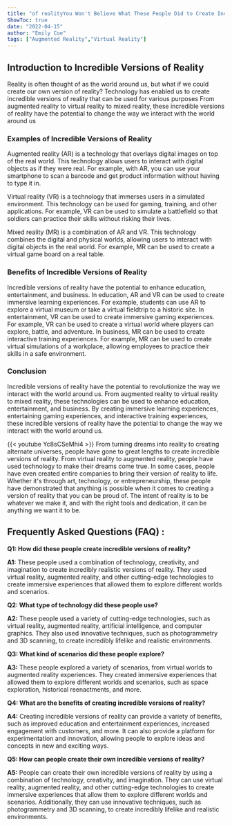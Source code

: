 ```yaml
---
title: "of realityYou Won't Believe What These People Did to Create Incredible Versions of Reality!"
ShowToc: true 
date: "2022-04-15"
author: "Emily Coe" 
tags: ["Augmented Reality","Virtual Reality"]
---
```

## Introduction to Incredible Versions of Reality

Reality is often thought of as the world around us, but what if we could create our own version of reality? Technology has enabled us to create incredible versions of reality that can be used for various purposes From augmented reality to virtual reality to mixed reality, these incredible versions of reality have the potential to change the way we interact with the world around us

### Examples of Incredible Versions of Reality

Augmented reality (AR) is a technology that overlays digital images on top of the real world. This technology allows users to interact with digital objects as if they were real. For example, with AR, you can use your smartphone to scan a barcode and get product information without having to type it in.

Virtual reality (VR) is a technology that immerses users in a simulated environment. This technology can be used for gaming, training, and other applications. For example, VR can be used to simulate a battlefield so that soldiers can practice their skills without risking their lives.

Mixed reality (MR) is a combination of AR and VR. This technology combines the digital and physical worlds, allowing users to interact with digital objects in the real world. For example, MR can be used to create a virtual game board on a real table.

### Benefits of Incredible Versions of Reality

Incredible versions of reality have the potential to enhance education, entertainment, and business. In education, AR and VR can be used to create immersive learning experiences. For example, students can use AR to explore a virtual museum or take a virtual fieldtrip to a historic site. In entertainment, VR can be used to create immersive gaming experiences. For example, VR can be used to create a virtual world where players can explore, battle, and adventure. In business, MR can be used to create interactive training experiences. For example, MR can be used to create virtual simulations of a workplace, allowing employees to practice their skills in a safe environment.

### Conclusion

Incredible versions of reality have the potential to revolutionize the way we interact with the world around us. From augmented reality to virtual reality to mixed reality, these technologies can be used to enhance education, entertainment, and business. By creating immersive learning experiences, entertaining gaming experiences, and interactive training experiences, these incredible versions of reality have the potential to change the way we interact with the world around us.

{{< youtube Yc8sCSeMhi4 >}} 
From turning dreams into reality to creating alternate universes, people have gone to great lengths to create incredible versions of reality. From virtual reality to augmented reality, people have used technology to make their dreams come true. In some cases, people have even created entire companies to bring their version of reality to life. Whether it's through art, technology, or entrepreneurship, these people have demonstrated that anything is possible when it comes to creating a version of reality that you can be proud of. The intent of reality is to be whatever we make it, and with the right tools and dedication, it can be anything we want it to be.

## Frequently Asked Questions (FAQ) :
**Q1: How did these people create incredible versions of reality?**

**A1:** These people used a combination of technology, creativity, and imagination to create incredibly realistic versions of reality. They used virtual reality, augmented reality, and other cutting-edge technologies to create immersive experiences that allowed them to explore different worlds and scenarios. 

**Q2: What type of technology did these people use?**

**A2:** These people used a variety of cutting-edge technologies, such as virtual reality, augmented reality, artificial intelligence, and computer graphics. They also used innovative techniques, such as photogrammetry and 3D scanning, to create incredibly lifelike and realistic environments. 

**Q3: What kind of scenarios did these people explore?**

**A3:** These people explored a variety of scenarios, from virtual worlds to augmented reality experiences. They created immersive experiences that allowed them to explore different worlds and scenarios, such as space exploration, historical reenactments, and more. 

**Q4: What are the benefits of creating incredible versions of reality?**

**A4:** Creating incredible versions of reality can provide a variety of benefits, such as improved education and entertainment experiences, increased engagement with customers, and more. It can also provide a platform for experimentation and innovation, allowing people to explore ideas and concepts in new and exciting ways. 

**Q5: How can people create their own incredible versions of reality?**

**A5:** People can create their own incredible versions of reality by using a combination of technology, creativity, and imagination. They can use virtual reality, augmented reality, and other cutting-edge technologies to create immersive experiences that allow them to explore different worlds and scenarios. Additionally, they can use innovative techniques, such as photogrammetry and 3D scanning, to create incredibly lifelike and realistic environments.



